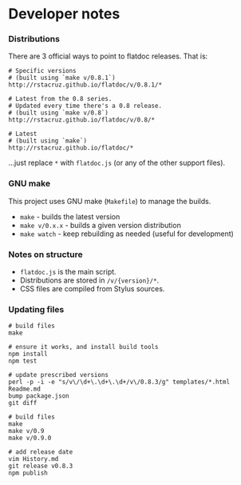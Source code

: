 Developer notes
===============

### Distributions

There are 3 official ways to point to flatdoc releases. That is:

    # Specific versions
    # (built using `make v/0.8.1`)
    http://rstacruz.github.io/flatdoc/v/0.8.1/*

    # Latest from the 0.8 series.
    # Updated every time there's a 0.8 release.
    # (built using `make v/0.8`)
    http://rstacruz.github.io/flatdoc/v/0.8/*

    # Latest
    # (built using `make`)
    http://rstacruz.github.io/flatdoc/*

...just replace `*` with `flatdoc.js` (or any of the other support files).

### GNU make

This project uses GNU make (`Makefile`) to manage the builds.

 * `make` - builds the latest version
 * `make v/0.x.x` - builds a given version distribution
 * `make watch` - keep rebuilding as needed (useful for development)

### Notes on structure

 * `flatdoc.js` is the main script.
 * Distributions are stored in `/v/{version}/*`.
 * CSS files are compiled from Stylus sources.

### Updating files

    # build files
    make

    # ensure it works, and install build tools
    npm install
    npm test

    # update prescribed versions
    perl -p -i -e "s/v\/\d+\.\d+\.\d+/v\/0.8.3/g" templates/*.html Readme.md
    bump package.json
    git diff

    # build files
    make
    make v/0.9
    make v/0.9.0

    # add release date
    vim History.md
    git release v0.8.3
    npm publish
